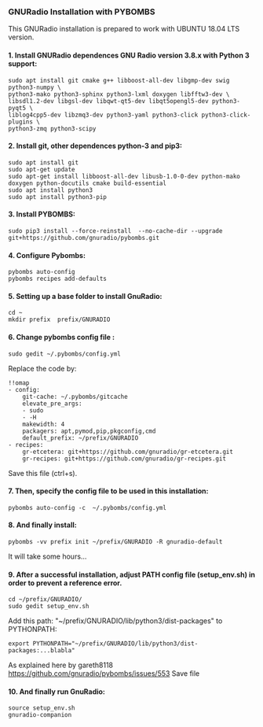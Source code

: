 ### GNURadio Installation with PYBOMBS 
This GNURadio installation is prepared to work with UBUNTU 18.04 LTS version. 


#### 1. Install GNURadio dependences GNU Radio version 3.8.x with Python 3 support:
```
sudo apt install git cmake g++ libboost-all-dev libgmp-dev swig python3-numpy \
python3-mako python3-sphinx python3-lxml doxygen libfftw3-dev \
libsdl1.2-dev libgsl-dev libqwt-qt5-dev libqt5opengl5-dev python3-pyqt5 \
liblog4cpp5-dev libzmq3-dev python3-yaml python3-click python3-click-plugins \
python3-zmq python3-scipy 

```
#### 2. Install git, other dependences python-3 and pip3:
```
sudo apt install git
sudo apt-get update
sudo apt-get install libboost-all-dev libusb-1.0-0-dev python-mako doxygen python-docutils cmake build-essential
sudo apt install python3
sudo apt install python3-pip
```
#### 3. Install PYBOMBS: 
```
sudo pip3 install --force-reinstall  --no-cache-dir --upgrade git+https://github.com/gnuradio/pybombs.git
``` 
#### 4. Configure Pybombs:
```
pybombs auto-config
pybombs recipes add-defaults
```
#### 5. Setting up a base folder to install GnuRadio:
```
cd ~
mkdir prefix  prefix/GNURADIO
```
#### 6. Change pybombs config file :
```
sudo gedit ~/.pybombs/config.yml 
``` 
Replace the code  by:
```
!!omap
- config:
    git-cache: ~/.pybombs/gitcache
    elevate_pre_args:
    - sudo
    - -H
    makewidth: 4
    packagers: apt,pymod,pip,pkgconfig,cmd
    default_prefix: ~/prefix/GNURADIO
- recipes:
    gr-etcetera: git+https://github.com/gnuradio/gr-etcetera.git
    gr-recipes: git+https://github.com/gnuradio/gr-recipes.git
```
Save this file (ctrl+s). 
#### 7. Then, specify the config file to be used in this installation:
```
pybombs auto-config -c  ~/.pybombs/config.yml
```
#### 8. And finally install:

```
pybombs -vv prefix init ~/prefix/GNURADIO -R gnuradio-default
```
It will take some hours...
#### 9. After a successful installation, adjust PATH config file (setup_env.sh) in order to prevent a reference error.   
```
cd ~/prefix/GNURADIO/
sudo gedit setup_env.sh
```
Add this path: "~/prefix/GNURADIO/lib/python3/dist-packages"  to PYTHONPATH:

```
export PYTHONPATH="~/prefix/GNURADIO/lib/python3/dist-packages:...blabla"
```
 As explained here by gareth8118 <https://github.com/gnuradio/pybombs/issues/553>
Save file
#### 10. And finally run GnuRadio:

```
source setup_env.sh 
gnuradio-companion 
```
